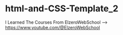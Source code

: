 # html-and-CSS-Template_2
I Learned The Courses From ElzeroWebSchool --> https://www.youtube.com/@ElzeroWebSchool
